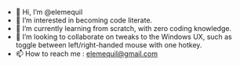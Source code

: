 - 👋 Hi, I’m @elemequil
- 👀 I’m interested in becoming code literate.
- 🌱 I’m currently learning from scratch, with zero coding knowledge.
- 💞️ I’m looking to collaborate on tweaks to the Windows UX, such as toggle between left/right-handed mouse with one hotkey. 
- 📫 How to reach me : elemequil@gmail.com

<!---
elemequil/elemequil is a ✨ special ✨ repository because its `README.md` (this file) appears on your GitHub profile.
You can click the Preview link to take a look at your changes.
--->
